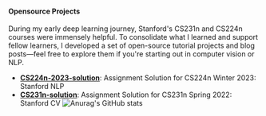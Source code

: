 #### Opensource Projects
During my early deep learning journey, Stanford's CS231n and CS224n courses were immensely helpful. To consolidate what I learned and support fellow learners, I developed a set of open-source tutorial projects and blog posts—feel free to explore them if you're starting out in computer vision or NLP.
- **[CS224n-2023-solution](https://github.com/Yiming-Wange/CS224n-2023-solution)**: Assignment Solution for CS224n Winter 2023: Stanford NLP
- **[CS231n-solution](https://github.com/Yiming-Wange/cs231n-solution)**: Assignment Solution for CS231n Spring 2022: Stanford CV
![Anurag's GitHub stats](https://github-readme-stats.vercel.app/api?username=Yiming-Wange&show_icons=true&theme=radical)

